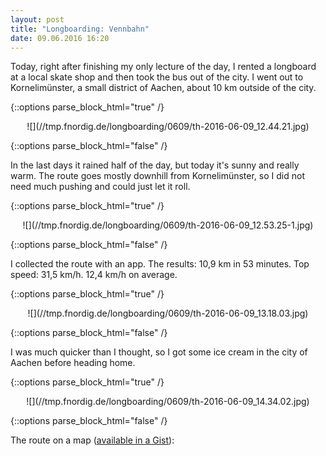 ```yaml
---
layout: post
title: "Longboarding: Vennbahn"
date: 09.06.2016 16:20
---
```


Today, right after finishing my only lecture of the day, I rented a longboard at a local skate shop
and then took the bus out of the city.
I went out to Kornelimünster, a small district of Aachen, about 10 km outside of the city.


{::options parse_block_html="true" /}
<p style="text-align:center">
![](//tmp.fnordig.de/longboarding/0609/th-2016-06-09_12.44.21.jpg)
</p>
{::options parse_block_html="false" /}

In the last days it rained half of the day, but today it's sunny and really warm.
The route goes mostly downhill from Kornelimünster, so I did not need much pushing and could just let it roll.

{::options parse_block_html="true" /}
<p style="text-align:center">
![](//tmp.fnordig.de/longboarding/0609/th-2016-06-09_12.53.25-1.jpg)
</p>
{::options parse_block_html="false" /}

I collected the route with an app.
The results: 10,9 km in 53 minutes. Top speed: 31,5 km/h. 12,4 km/h on average.

{::options parse_block_html="true" /}
<p style="text-align:center">
![](//tmp.fnordig.de/longboarding/0609/th-2016-06-09_13.18.03.jpg)
</p>
{::options parse_block_html="false" /}

I was much quicker than I thought, so I got some ice cream in the city of Aachen before heading home.

{::options parse_block_html="true" /}
<p style="text-align:center">
![](//tmp.fnordig.de/longboarding/0609/th-2016-06-09_14.34.02.jpg)
</p>
{::options parse_block_html="false" /}

The route on a map ([available in a Gist](https://gist.github.com/badboy/9c27ca438570a800507f2a76fdd19544)):

<script src="https://gist.github.com/badboy/9c27ca438570a800507f2a76fdd19544.js"></script>

